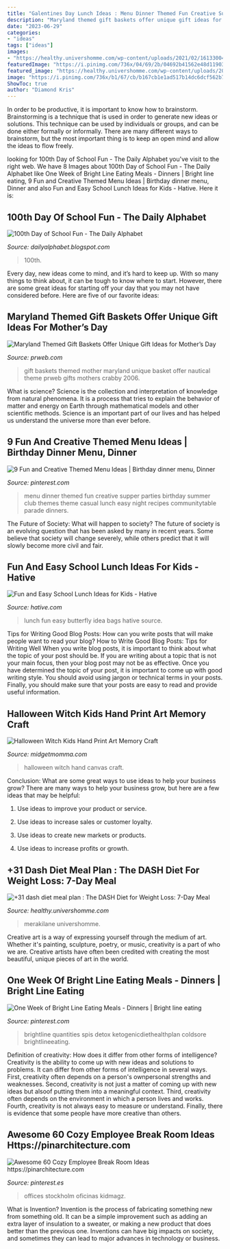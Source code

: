 ```yaml
---
title: "Galentines Day Lunch Ideas : Menu Dinner Themed Fun Creative Supper Parties Birthday Summer Club Themes Theme Casual Lunch Easy Night Recipes Communitytable Parade Dinners"
description: "Maryland themed gift baskets offer unique gift ideas for mother’s day"
date: "2023-06-29"
categories:
- "ideas"
tags: ["ideas"]
images:
- "https://healthy.univershomme.com/wp-content/uploads/2021/02/1613300476_549_31-dash-diet-meal-plan-The-DASH-Diet-for.png"
featuredImage: "https://i.pinimg.com/736x/04/69/2b/04692b41562e48d11903af8a6cfe4fcb.jpg"
featured_image: "https://healthy.univershomme.com/wp-content/uploads/2021/02/1613300476_549_31-dash-diet-meal-plan-The-DASH-Diet-for.png"
image: "https://i.pinimg.com/736x/b1/67/cb/b167cb1e1ad517b14dc6dcf562b72fbc--supper-club-menu-ideas-themed-dinner-ideas.jpg"
ShowToc: true
author: "Diamond Kris"
---
```



In order to be productive, it is important to know how to brainstorm. Brainstorming is a technique that is used in order to generate new ideas or solutions. This technique can be used by individuals or groups, and can be done either formally or informally. There are many different ways to brainstorm, but the most important thing is to keep an open mind and allow the ideas to flow freely.

	

		
looking for 100th Day of School Fun - The Daily Alphabet you've visit to the right web. We have 8 Images about 100th Day of School Fun - The Daily Alphabet like One Week of Bright Line Eating Meals - Dinners | Bright line eating, 9 Fun and Creative Themed Menu Ideas | Birthday dinner menu, Dinner and also Fun and Easy School Lunch Ideas for Kids - Hative. Here it is:
		
    
## 100th Day Of School Fun - The Daily Alphabet

<img loading=lazy src="https://4.bp.blogspot.com/-9amKpEeCaYA/VMPiQ_VYcoI/AAAAAAAAEOk/P_2a3rsBW5E/s1600/100th201511.png" onerror="this.onerror=null;this.src='https://tse1.mm.bing.net/th?id=OIP.3fjszDqUScLyNqWFsq0AbgHaJ3&amp;pid=15.1';" alt="100th Day of School Fun - The Daily Alphabet">

_Source: dailyalphabet.blogspot.com_

>100th. 

	

Every day, new ideas come to mind, and it’s hard to keep up. With so many things to think about, it can be tough to know where to start. However, there are some great ideas for starting off your day that you may not have considered before. Here are five of our favorite ideas: 

    
## Maryland Themed Gift Baskets Offer Unique Gift Ideas For Mother’s Day

<img loading=lazy src="http://ww1.prweb.com/prfiles/2006/05/01/380151/NauticalBasket.jpg" onerror="this.onerror=null;this.src='https://tse4.mm.bing.net/th?id=OIP.DjGQfVqlftGccDmKS8paogHaJx&amp;pid=15.1';" alt="Maryland Themed Gift Baskets Offer Unique Gift Ideas for Mother’s Day">

_Source: prweb.com_

>gift baskets themed mother maryland unique basket offer nautical theme prweb gifts mothers crabby 2006. 

	

What is science?
Science is the collection and interpretation of knowledge from natural phenomena. It is a process that tries to explain the behavior of matter and energy on Earth through mathematical models and other scientific methods. Science is an important part of our lives and has helped us understand the universe more than ever before.

    
## 9 Fun And Creative Themed Menu Ideas | Birthday Dinner Menu, Dinner

<img loading=lazy src="https://i.pinimg.com/736x/b1/67/cb/b167cb1e1ad517b14dc6dcf562b72fbc--supper-club-menu-ideas-themed-dinner-ideas.jpg" onerror="this.onerror=null;this.src='https://tse1.mm.bing.net/th?id=OIP.Po5zCJoGKYi3txCcD6xjlAHaLG&amp;pid=15.1';" alt="9 Fun and Creative Themed Menu Ideas | Birthday dinner menu, Dinner">

_Source: pinterest.com_

>menu dinner themed fun creative supper parties birthday summer club themes theme casual lunch easy night recipes communitytable parade dinners. 

	

The Future of Society: What will happen to society?
The future of society is an evolving question that has been asked by many in recent years. Some believe that society will change severely, while others predict that it will slowly become more civil and fair.

    
## Fun And Easy School Lunch Ideas For Kids - Hative

<img loading=lazy src="https://hative.com/wp-content/uploads/2015/02/school-lunch-ideas-for-kids/2-school-lunch-ideas-for-kids.jpg" onerror="this.onerror=null;this.src='https://tse4.mm.bing.net/th?id=OIP.c8TigkES9b1fxaJoAjXDrAHaKS&amp;pid=15.1';" alt="Fun and Easy School Lunch Ideas for Kids - Hative">

_Source: hative.com_

>lunch fun easy butterfly idea bags hative source. 

	

Tips for Writing Good Blog Posts: How can you write posts that will make people want to read your blog?
How to Write Good Blog Posts: Tips for Writing Well
When you write blog posts, it is important to think about what the topic of your post should be.  If you are writing about a topic that is not your main focus, then your blog post may not be as effective.  Once you have determined the topic of your post, it is important to come up with good writing style.  You should avoid using jargon or technical terms in your posts.  Finally, you should make sure that your posts are easy to read and provide useful information.

    
## Halloween Witch Kids Hand Print Art Memory Craft

<img loading=lazy src="https://www.midgetmomma.com/wp-content/uploads/2015/08/Halloween-Witch-Kids-Hand-Print-Art-canvas-.jpg" onerror="this.onerror=null;this.src='https://tse4.mm.bing.net/th?id=OIP.27UCiRMm0LZi3hekwMbUGAHaKT&amp;pid=15.1';" alt="Halloween Witch Kids Hand Print Art Memory Craft">

_Source: midgetmomma.com_

>halloween witch hand canvas craft. 

	

Conclusion: What are some great ways to use ideas to help your business grow?
There are many ways to help your business grow, but here are a few ideas that may be helpful:
1. Use ideas to improve your product or service.

2. Use ideas to increase sales or customer loyalty.

3. Use ideas to create new markets or products.

4. Use ideas to increase profits or growth.

    
## +31 Dash Diet Meal Plan : The DASH Diet For Weight Loss: 7-Day Meal

<img loading=lazy src="https://healthy.univershomme.com/wp-content/uploads/2021/02/1613300476_549_31-dash-diet-meal-plan-The-DASH-Diet-for.png" onerror="this.onerror=null;this.src='https://tse4.mm.bing.net/th?id=OIP.rsQQZBO-FY_RbW0BFkAsygHaLH&amp;pid=15.1';" alt="+31 dash diet meal plan : The DASH Diet for Weight Loss: 7-Day Meal">

_Source: healthy.univershomme.com_

>merakilane univershomme. 

	

Creative art is a way of expressing yourself through the medium of art. Whether it's painting, sculpture, poetry, or music, creativity is a part of who we are. Creative artists have often been credited with creating the most beautiful, unique pieces of art in the world.

    
## One Week Of Bright Line Eating Meals - Dinners | Bright Line Eating

<img loading=lazy src="https://i.pinimg.com/736x/04/69/2b/04692b41562e48d11903af8a6cfe4fcb.jpg" onerror="this.onerror=null;this.src='https://tse1.mm.bing.net/th?id=OIP.dIFJh_h2-1Er6dx7BJtdOgHaO0&amp;pid=15.1';" alt="One Week of Bright Line Eating Meals - Dinners | Bright line eating">

_Source: pinterest.com_

>brightline quantities spis detox ketogenicdiethealthplan coldsore brightlineeating. 

	

Definition of creativity: How does it differ from other forms of intelligence?
Creativity is the ability to come up with new ideas and solutions to problems. It can differ from other forms of intelligence in several ways. First, creativity often depends on a person's ownpersonal strengths and weaknesses. Second, creativity is not just a matter of coming up with new ideas but alsoof putting them into a meaningful context. Third, creativity often depends on the environment in which a person lives and works. Fourth, creativity is not always easy to measure or understand. Finally, there is evidence that some people have more creative than others.

    
## Awesome 60 Cozy Employee Break Room Ideas Https://pinarchitecture.com

<img loading=lazy src="https://i.pinimg.com/736x/07/e3/dc/07e3dc00350317d6ed50c7e6e95ca7ca.jpg" onerror="this.onerror=null;this.src='https://tse3.mm.bing.net/th?id=OIP.8J5NojwOsAO7wdD7on6fXAHaLF&amp;pid=15.1';" alt="Awesome 60 Cozy Employee Break Room Ideas https://pinarchitecture.com">

_Source: pinterest.es_

>offices stockholm oficinas kidmagz. 

	

What is Invention?
Invention is the process of fabricating something new from something old. It can be a simple improvement such as adding an extra layer of insulation to a sweater, or making a new product that does better than the previous one. Inventions can have big impacts on society, and sometimes they can lead to major advances in technology or business.

